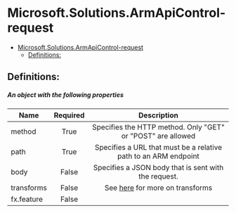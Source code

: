 <a name="microsoft-solutions-armapicontrol-request"></a>
# Microsoft.Solutions.ArmApiControl-request
* [Microsoft.Solutions.ArmApiControl-request](#microsoft-solutions-armapicontrol-request)
    * [Definitions:](#microsoft-solutions-armapicontrol-request-definitions)

<a name="microsoft-solutions-armapicontrol-request-definitions"></a>
## Definitions:
<a name="microsoft-solutions-armapicontrol-request-definitions-an-object-with-the-following-properties"></a>
##### An object with the following properties
| Name | Required | Description
| ---|:--:|:--:|
|method|True|Specifies the HTTP method. Only "GET" or "POST" are allowed
|path|True|Specifies a URL that must be a relative path to an ARM endpoint
|body|False|Specifies a JSON body that is sent with the request.
|transforms|False|See [here](dx-function-transforms.md) for more on transforms
|fx.feature|False|
